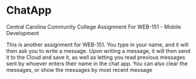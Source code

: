 # ChatApp
Central Carolina Community College Assignment For WEB-151 - Mobile Development

This is another assignment for WEB-151. You type in your name, and it will then ask you to write a message. Upon writing a message, it will then send it to the Cloud and save it, as well as letting you read previous messages sent by whoever enters their name in the chat app. You can also clear the messages, or show the messages by most recent message

